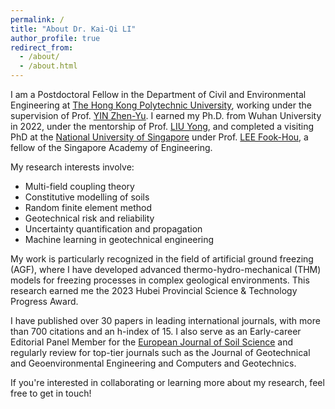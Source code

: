 ```yaml
---
permalink: /
title: "About Dr. Kai-Qi LI"
author_profile: true
redirect_from: 
  - /about/
  - /about.html
---
```



I am a Postdoctoral Fellow in the Department of Civil and Environmental Engineering at [The Hong Kong Polytechnic University](https://www.polyu.edu.hk/cee), working under the supervision of Prof. [YIN Zhen-Yu](https://www.polyu.edu.hk/cee/people/academic-staff/prof-zhen-yu-yin). I earned my Ph.D. from Wuhan University in 2022, under the mentorship of Prof. [LIU Yong](https://scholar.google.com/citations?user=O6MLOGQAAAAJ&hl=zh-CN), and completed a visiting PhD at the [National University of Singapore](https://nus.edu.sg) under Prof. [LEE Fook-Hou](https://scholar.google.com/citations?user=hEHH6sYAAAAJ&hl=zh-CN&oi=sra), a fellow of the Singapore Academy of Engineering.

My research interests involve:

- Multi-field coupling theory
- Constitutive modelling of soils
- Random finite element method
- Geotechnical risk and reliability
- Uncertainty quantification and propagation
- Machine learning in geotechnical engineering

My work is particularly recognized in the field of artificial ground freezing (AGF), where I have developed advanced thermo-hydro-mechanical (THM) models for freezing processes in complex geological environments. This research earned me the 2023 Hubei Provincial Science & Technology Progress Award.

I have published over 30 papers in leading international journals, with more than 700 citations and an h-index of 15. I also serve as an Early-career Editorial Panel Member for the [European Journal of Soil Science](https://bsssjournals.onlinelibrary.wiley.com/hub/journal/13652389/editorialboard.html) and regularly review for top-tier journals such as the Journal of Geotechnical and Geoenvironmental Engineering and Computers and Geotechnics.

If you're interested in collaborating or learning more about my research, feel free to get in touch!

